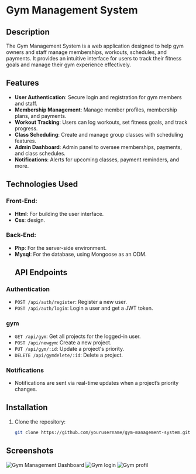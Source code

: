 # Gym Management System

## Description

The Gym Management System is a web application designed to help gym owners and staff manage memberships, workouts, schedules, and payments. It provides an intuitive interface for users to track their fitness goals and manage their gym experience effectively.

## Features

- **User Authentication**: Secure login and registration for gym members and staff.
- **Membership Management**: Manage member profiles, membership plans, and payments.
- **Workout Tracking**: Users can log workouts, set fitness goals, and track progress.
- **Class Scheduling**: Create and manage group classes with scheduling features.
- **Admin Dashboard**: Admin panel to oversee memberships, payments, and class schedules.
- **Notifications**: Alerts for upcoming classes, payment reminders, and more.

## Technologies Used

### Front-End:
- **Html**: For building the user interface.
- **Css**: design.


### Back-End:
- **Php**: For the server-side environment.
- **Mysql**: For the database, using Mongoose as an ODM.
  ## API Endpoints

### Authentication
- `POST /api/auth/register`: Register a new user.
- `POST /api/auth/login`: Login a user and get a JWT token.

### gym
- `GET /api/gym`: Get all projects for the logged-in user.
- `POST /api/newgym`: Create a new project.
- `PUT /api/gym/:id`: Update a project's priority.
- `DELETE /api/gymdelete/:id`: Delete a project.

### Notifications
- Notifications are sent via real-time updates when a project’s priority changes.

## Installation

1. Clone the repository:

   ```bash
   git clone https://github.com/yourusername/gym-management-system.git
   
## Screenshots

![Gym Management Dashboard](screenshot/dashboard.png)
![Gym login](screenshot/login.png)
![Gym profil](screenshot/profil.png)
